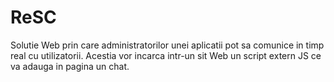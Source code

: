 # ReSC
Solutie Web prin care administratorilor unei aplicatii pot sa comunice in timp real cu utilizatorii. Acestia vor incarca intr-un sit Web un script extern JS ce va adauga in pagina un chat.
